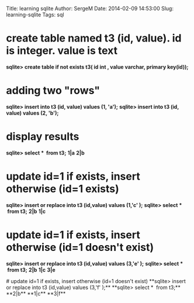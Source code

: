 Title: learning sqlite
Author: SergeM
Date: 2014-02-09 14:53:00
Slug: learning-sqlite
Tags: sql

# create table named t3 (id, value). id is integer. value is text
**sqlite> create table if not exists t3( id int , value varchar, primary key(id));**

# adding two "rows"
**sqlite> insert into t3 (id, value) values (1, 'a');**
**sqlite> insert into t3 (id, value) values (2, 'b');**

# display results
**sqlite> select * &nbsp;from t3;**
**1|a**
**2|b**

# update id=1 if exists, insert otherwise (id=1 exists)
**sqlite> insert or replace into t3 (id,value) values (1,'c' );**
**sqlite> select * &nbsp;from t3;**
**2|b**
**1|c**

# update id=1 if exists, insert otherwise (id=1 doesn't exist)
**sqlite> insert or replace into t3 (id,value) values (3,'e' );**
**sqlite> select * &nbsp;from t3;**
**2|b**
**1|c**
**3|e**
<div>
</div># update id=1 if exists, insert otherwise (id=1 doesn't exist)
**sqlite> insert or replace into t3 (id,value) values (3,'f' );**
**sqlite> select * &nbsp;from t3;**
**2|b**
**1|c**
**3|f**

</div>
